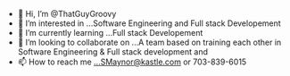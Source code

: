 - 👋 Hi, I’m @ThatGuyGroovy
- 👀 I’m interested in ...Software Engineering and Full stack Developement
- 🌱 I’m currently learning ...Full stack Developement 
- 💞️ I’m looking to collaborate on ...A team based on training each other in Software Engineering & Full stack development and 
- 📫 How to reach me ...SMaynor@kastle.com or 703-839-6015

<!---
ThatGuyGroovy/ThatGuyGroovy is a ✨ special ✨ repository because its `README.md` (this file) appears on your GitHub profile.
You can click the Preview link to take a look at your changes.
--->
